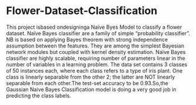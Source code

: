 # Flower-Dataset-Classification
This project isbased ondesigninga Naïve Byes Model to classify a flower dataset. Naïve Bayes classifier are a family of simple “probability classifier”. NB is based on applying Bayes theorem with strong independence assumption between the features. They are among the simplest Bayesian network modules but coupled with kernel density estimation. Naïve Bayes classifier are highly scalable, requiring number of parameters linear in the number of variables in a learning problem. The data set contains 3 classes of 50 instances each, where each class refers to a type of iris plant. One class is linearly separable from the other 2; the latter are NOT linearly separable from each other.The test-set accuracy to be 0.93.So,the Gaussian Naive Bayes Classification model is doing a very good job in predicting the class labels.
